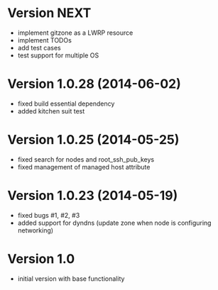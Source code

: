 # Version NEXT
- implement gitzone as a LWRP resource
- implement TODOs
- add test cases
- test support for multiple OS


# Version 1.0.28 (2014-06-02)
- fixed build essential dependency
- added kitchen suit test

# Version 1.0.25 (2014-05-25)
- fixed search for nodes and root_ssh_pub_keys
- fixed management of managed host attribute

# Version 1.0.23 (2014-05-19)
- fixed bugs #1, #2, #3
- added support for dyndns (update zone when node is configuring networking)

# Version 1.0
- initial version with base functionality
